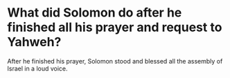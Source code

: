 # What did Solomon do after he finished all his prayer and request to Yahweh?

After he finished his prayer, Solomon stood and blessed all the assembly of Israel in a loud voice.
